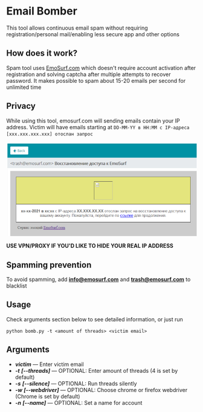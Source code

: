 # Email Bomber

This tool allows continuous email spam without requiring registration/personal mail/enabling less secure app and other options

## How does it work?
Spam tool uses [EmoSurf.com](https://emosurf.com/) which doesn't require account activation after registration and solving captcha after multiple attempts to recover password. It makes possible to spam about 15-20 emails per second for unlimited time

## Privacy
While using this tool, emosurf.com will sending emails contain your IP address. Victim will have emails starting at `DD-MM-YY в HH:MM с IP-адреса [xxx.xxx.xxx.xxx] отослан запрос`

![img.png](img/img.png)

**USE VPN/PROXY  IF YOU'D LIKE TO HIDE YOUR REAL IP ADDRESS**

## Spamming prevention
To avoid spamming, add **info@emosurf.com** and **trash@emosurf.com** to blacklist

## Usage
Check arguments section below to see detailed information, or just run

    python bomb.py -t <amount of threads> <victim email>

## Arguments
* ***victim*** — Enter victim email
* ***-t*** ***[--threads]*** — OPTIONAL: Enter amount of threads (4 is set by default)
* ***-s*** ***[--silence]*** — OPTIONAL: Run threads silently
* ***-w*** ***[--webdriver]*** — OPTIONAL: Choose chrome or firefox webdriver (Chrome is set by default)
* ***-n*** ***[--name]*** — OPTIONAL: Set a name for account
